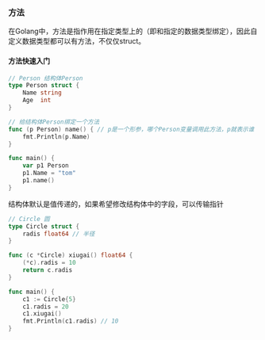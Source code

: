 ### 方法
在Golang中，方法是指作用在指定类型上的（即和指定的数据类型绑定），因此自定义数据类型都可以有方法，不仅仅struct。
#### 方法快速入门
```go
// Person 结构体Person
type Person struct {
	Name string
	Age  int
}

// 给结构体Person绑定一个方法
func (p Person) name() { // p是一个形参，哪个Person变量调用此方法，p就表示谁
	fmt.Println(p.Name)
}

func main() {
	var p1 Person
	p1.Name = "tom"
	p1.name()
}
```
结构体默认是值传递的，如果希望修改结构体中的字段，可以传输指针
```go
// Circle 圆
type Circle struct {
	radis float64 // 半径
}

func (c *Circle) xiugai() float64 {
	(*c).radis = 10
	return c.radis
}

func main() {
	c1 := Circle{5}
	c1.radis = 20
	c1.xiugai()
	fmt.Println(c1.radis) // 10
}
```
